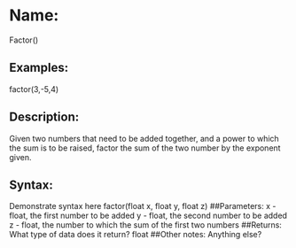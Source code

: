 # Name: 
Factor()
## Examples:
factor(3,-5,4)
## Description:
Given two numbers that need to be added together, and a power to which the sum is to be raised, factor the sum of the two number by the exponent given. 
## Syntax:
Demonstrate syntax here
factor(float x, float y, float z)
##Parameters: 
x - float, the first number to be added
y - float, the second number to be added
z - float, the number to which the sum of the first two numbers 
##Returns:
What type of data does it return?
float 
##Other notes:
Anything else?
